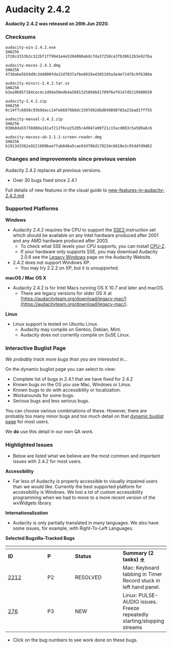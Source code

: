 # Audacity 2.4.2

**Audacity 2.4.2 was released on 26th Jun 2020.**

### Checksums

```
audacity-win-2.4.2.exe
SHA256	1f20cd153b2c322bf1ff9941e4e5204098abdc7da37250ce3fb38612b3e927ba

audacity-macos-2.4.2.dmg
SHA256	4730abe5b59d9c3dd000fde22d7037af6e6019a4305195a3e4e714f6c9f6380a

audacity-minsrc-2.4.2.tar.xz
SHA256	b3ea9b85f184cec4c1d0da50edb4a588132589d6d1709f6ef0147d52199d0b59

audacity-2.4.2.zip
SHA256	0c14f7c6850c93b9dacc14fe66876b8dc3397d92dbd849898783a21bad1fff55

audacity-manual-2.4.2.zip
SHA256	030b8da55738d80a181af212f6ce25205c4d047a90f21c15acd083c5a589a6c6

audacity-macosx-ub-2.1.1-screen-reader.dmg
SHA256	b1913d3362a9221609bae7fab848a5cae93d786d178234c6018e3c95ddfd9d62
```

### Changes and improvements since previous version

Audacity 2.4.2 replaces all previous versions.

* Over 30 bugs fixed since 2.4.1

Full details of new features in the visual guide to [new-features-in-audacity-2.4.2.md](new-features-in-audacity-2.4.2.md "mention")

### Supported Platforms

**Windows**

* Audacity 2.4.2 requires the CPU to support the [SSE2 ](http://en.wikipedia.org/wiki/SSE2)instruction set which should be available on any Intel hardware produced after 2001 and any AMD hardware produced after 2003.
  * To check what SSE levels your CPU supports, you can install [CPU-Z](http://www.cpuid.com/softwares/cpu-z.html).
  * If your hardware only supports SSE, you may download Audacity 2.0.6 see the [Legacy Windows](https://www.audacityteam.org/download/legacy-windows/) page on the Audacity Website.
* 2.4.2 does not support Windows XP.
  * You may try 2.2.2 on XP, but it is unsupported.

**macOS / Mac OS X**

* Audacity 2.4.2 is for Intel Macs running OS X 10.7 and later and macOS.
  * There are legacy versions for older OS X at [https://audacityteam.org/download/legacy-mac/](https://audacityteam.org/download/legacy-mac/).

**Linux**

* Linux support is tested on Ubuntu Linux.
  * Audacity may compile on Gentoo, Debian, Mint.
  * Audacity does not currently compile on SuSE Linux.

### Interactive Buglist Page

_We probably track more bugs than you are interested in..._

On the dynamic buglist page you can select to view:

* Complete list of bugs in 2.4.1 that we have fixed for 2.4.2
* Known bugs on the OS you use Mac, Windows or Linux.
* Known bugs to do with accessibility or localization.
* Workarounds for some bugs.
* Serious bugs and less serious bugs.

You can choose various combinations of these. However, there are probably too many minor bugs and too much detail on that [dynamic buglist page](broken-reference) for most users.

We **do** use this detail in our own QA work.

### Highlighted Issues

* Below are listed what we believe are the most common and important issues with 2.4.2 for most users.

**Accessibility**

* Far less of Audacity is properly accessible to visually impaired users than we would like. Currently the best supported platform for accessibility is Windows. We lost a lot of custom accessibility programming when we had to move to a more recent version of the wxWidgets library.

**Internationalization**

* Audacity is only partially translated in many languages. We also have some issues, for example, with Right-To-Left Languages.

**Selected Bugzilla-Tracked Bugs**

<table data-header-hidden><thead><tr><th width="127"></th><th width="85"></th><th width="148"></th><th></th></tr></thead><tbody><tr><td><strong>ID</strong></td><td><strong>P</strong></td><td><strong>Status</strong></td><td><strong>Summary (2 tasks)</strong> <a href="http://bugzilla.audacityteam.org/buglist.cgi?&#x26;field0-0-0=bug_id&#x26;type0-0-0=equals&#x26;value0-0-0=276&#x26;field0-0-1=bug_id&#x26;type0-0-1=equals&#x26;value0-0-1=2212&#x26;field0-1-0=bug_status&#x26;type0-1-0=notequals&#x26;value0-1-0=CLOSED"><strong>⇒</strong></a></td></tr><tr><td><a href="http://bugzilla.audacityteam.org/show_bug.cgi?id=2212">2212</a></td><td>P2</td><td>RESOLVED</td><td>Mac: Keyboard tabbing in Timer Record stuck in left hand panel.</td></tr><tr><td><a href="http://bugzilla.audacityteam.org/show_bug.cgi?id=276">276</a></td><td>P3</td><td>NEW</td><td>Linux: PULSE-AUDIO issues. Freeze repeatedly starting/stopping streams</td></tr></tbody></table>

* Click on the bug numbers to see work done on these bugs.
